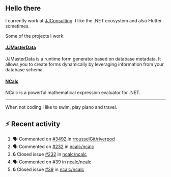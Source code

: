 ## Hello there 

I currently work at [JJConsulting](https://www.github.com/jjconsulting). I like the .NET ecosystem and also Flutter sometimes. 

Some of the projects I work:
#### [JJMasterData](https://www.github.com/jjconsulting/JJMasterData) 
JJMasterData is a runtime form generator based on database metadata. It allows you to create forms dynamically by leveraging information from your database schema.

#### [NCalc](https://www.github.com/ncalc/ncalc) 
NCalc is a powerful mathematical expression evaluator for .NET.

---

When not coding I like to swim, play piano and travel.
<!--
I also have a tailless cat:

<img src="https://github.com/user-attachments/assets/43e65a0e-6603-42f2-bd36-d203384d9c81" width="150"/>
-->
<!--Easter egg for you reading the source 🥚 https://www.youtube.com/watch?v=dQw4w9WgXcQ-->


## ⚡ Recent activity

<!--START_SECTION:activity-->
1. 🗣 Commented on [#3492](https://github.com/rrousselGit/riverpod/issues/3492#issuecomment-2555473440) in [rrousselGit/riverpod](https://github.com/rrousselGit/riverpod)
2. 🗣 Commented on [#232](https://github.com/ncalc/ncalc/issues/232#issuecomment-2550031339) in [ncalc/ncalc](https://github.com/ncalc/ncalc)
3. 🔒 Closed issue [#232](https://github.com/ncalc/ncalc/issues/232) in [ncalc/ncalc](https://github.com/ncalc/ncalc)
4. 🗣 Commented on [#39](https://github.com/ncalc/ncalc/issues/39#issuecomment-2550029482) in [ncalc/ncalc](https://github.com/ncalc/ncalc)
5. 🔒 Closed issue [#39](https://github.com/ncalc/ncalc/issues/39) in [ncalc/ncalc](https://github.com/ncalc/ncalc)
<!--END_SECTION:activity-->
